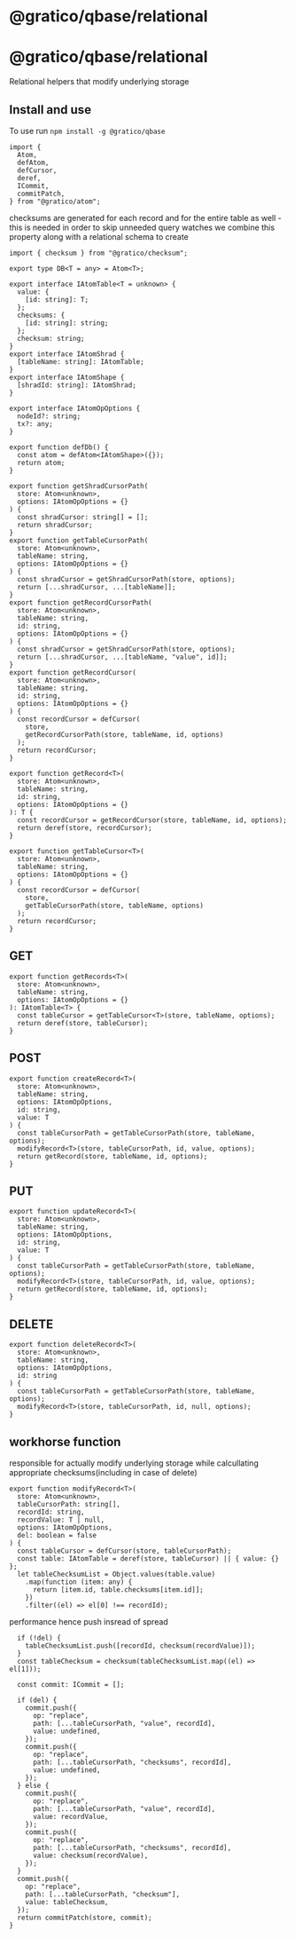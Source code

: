 
# @gratico/qbase/relational

@gratico/qbase/relational
=====

Relational helpers that modify underlying storage

Install and use
---------------

To use run `npm install -g @gratico/qbase`



```
import {
  Atom,
  defAtom,
  defCursor,
  deref,
  ICommit,
  commitPatch,
} from "@gratico/atom";
```

checksums are generated for each record and for the entire table as well - this is needed in order to skip unneeded query watches
we combine this property along with a relational schema to create

```
import { checksum } from "@gratico/checksum";

export type DB<T = any> = Atom<T>;

export interface IAtomTable<T = unknown> {
  value: {
    [id: string]: T;
  };
  checksums: {
    [id: string]: string;
  };
  checksum: string;
}
export interface IAtomShrad {
  [tableName: string]: IAtomTable;
}
export interface IAtomShape {
  [shradId: string]: IAtomShrad;
}

export interface IAtomOpOptions {
  nodeId?: string;
  tx?: any;
}

export function defDb() {
  const atom = defAtom<IAtomShape>({});
  return atom;
}

export function getShradCursorPath(
  store: Atom<unknown>,
  options: IAtomOpOptions = {}
) {
  const shradCursor: string[] = [];
  return shradCursor;
}
export function getTableCursorPath(
  store: Atom<unknown>,
  tableName: string,
  options: IAtomOpOptions = {}
) {
  const shradCursor = getShradCursorPath(store, options);
  return [...shradCursor, ...[tableName]];
}
export function getRecordCursorPath(
  store: Atom<unknown>,
  tableName: string,
  id: string,
  options: IAtomOpOptions = {}
) {
  const shradCursor = getShradCursorPath(store, options);
  return [...shradCursor, ...[tableName, "value", id]];
}
export function getRecordCursor(
  store: Atom<unknown>,
  tableName: string,
  id: string,
  options: IAtomOpOptions = {}
) {
  const recordCursor = defCursor(
    store,
    getRecordCursorPath(store, tableName, id, options)
  );
  return recordCursor;
}

export function getRecord<T>(
  store: Atom<unknown>,
  tableName: string,
  id: string,
  options: IAtomOpOptions = {}
): T {
  const recordCursor = getRecordCursor(store, tableName, id, options);
  return deref(store, recordCursor);
}

export function getTableCursor<T>(
  store: Atom<unknown>,
  tableName: string,
  options: IAtomOpOptions = {}
) {
  const recordCursor = defCursor(
    store,
    getTableCursorPath(store, tableName, options)
  );
  return recordCursor;
}

```

GET
---------------------------

```
export function getRecords<T>(
  store: Atom<unknown>,
  tableName: string,
  options: IAtomOpOptions = {}
): IAtomTable<T> {
  const tableCursor = getTableCursor<T>(store, tableName, options);
  return deref(store, tableCursor);
}

```

POST
---------------------------

```
export function createRecord<T>(
  store: Atom<unknown>,
  tableName: string,
  options: IAtomOpOptions,
  id: string,
  value: T
) {
  const tableCursorPath = getTableCursorPath(store, tableName, options);
  modifyRecord<T>(store, tableCursorPath, id, value, options);
  return getRecord(store, tableName, id, options);
}

```

PUT
---------------------------

```
export function updateRecord<T>(
  store: Atom<unknown>,
  tableName: string,
  options: IAtomOpOptions,
  id: string,
  value: T
) {
  const tableCursorPath = getTableCursorPath(store, tableName, options);
  modifyRecord<T>(store, tableCursorPath, id, value, options);
  return getRecord(store, tableName, id, options);
}

```

DELETE
---------------------------

```
export function deleteRecord<T>(
  store: Atom<unknown>,
  tableName: string,
  options: IAtomOpOptions,
  id: string
) {
  const tableCursorPath = getTableCursorPath(store, tableName, options);
  modifyRecord<T>(store, tableCursorPath, id, null, options);
}

```

workhorse function
---------------------------

responsible for actually modify underlying storage while calcullating appropriate checksums(including in case of delete)

```
export function modifyRecord<T>(
  store: Atom<unknown>,
  tableCursorPath: string[],
  recordId: string,
  recordValue: T | null,
  options: IAtomOpOptions,
  del: boolean = false
) {
  const tableCursor = defCursor(store, tableCursorPath);
  const table: IAtomTable = deref(store, tableCursor) || { value: {} };
  let tableChecksumList = Object.values(table.value)
    .map(function (item: any) {
      return [item.id, table.checksums[item.id]];
    })
    .filter((el) => el[0] !== recordId);
```

performance hence push insread of spread

```
  if (!del) {
    tableChecksumList.push([recordId, checksum(recordValue)]);
  }
  const tableChecksum = checksum(tableChecksumList.map((el) => el[1]));

  const commit: ICommit = [];

  if (del) {
    commit.push({
      op: "replace",
      path: [...tableCursorPath, "value", recordId],
      value: undefined,
    });
    commit.push({
      op: "replace",
      path: [...tableCursorPath, "checksums", recordId],
      value: undefined,
    });
  } else {
    commit.push({
      op: "replace",
      path: [...tableCursorPath, "value", recordId],
      value: recordValue,
    });
    commit.push({
      op: "replace",
      path: [...tableCursorPath, "checksums", recordId],
      value: checksum(recordValue),
    });
  }
  commit.push({
    op: "replace",
    path: [...tableCursorPath, "checksum"],
    value: tableChecksum,
  });
  return commitPatch(store, commit);
}

```


